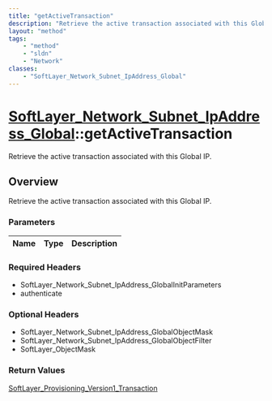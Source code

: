 ```yaml
---
title: "getActiveTransaction"
description: "Retrieve the active transaction associated with this Global IP."
layout: "method"
tags:
    - "method"
    - "sldn"
    - "Network"
classes:
    - "SoftLayer_Network_Subnet_IpAddress_Global"
---
```

# [SoftLayer_Network_Subnet_IpAddress_Global](/reference/services/SoftLayer_Network_Subnet_IpAddress_Global)::getActiveTransaction

Retrieve the active transaction associated with this Global IP.


## Overview 
Retrieve the active transaction associated with this Global IP.

### Parameters 
|Name | Type | Description |
| --- | --- | --- |


### Required Headers
* SoftLayer_Network_Subnet_IpAddress_GlobalInitParameters
* authenticate

### Optional Headers
* SoftLayer_Network_Subnet_IpAddress_GlobalObjectMask
* SoftLayer_Network_Subnet_IpAddress_GlobalObjectFilter
* SoftLayer_ObjectMask

### Return Values
<a href='/reference/datatypes/SoftLayer_Provisioning_Version1_Transaction'>SoftLayer_Provisioning_Version1_Transaction </a>

